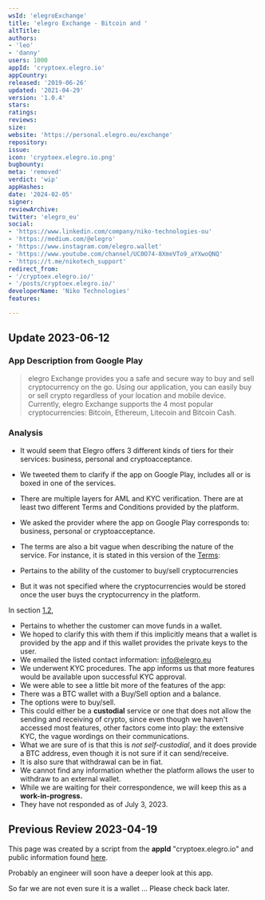 ```yaml
---
wsId: 'elegroExchange'
title: 'elegro Exchange - Bitcoin and '
altTitle: 
authors:
- 'leo'
- 'danny'
users: 1000
appId: 'cryptoex.elegro.io'
appCountry: 
released: '2019-06-26'
updated: '2021-04-29'
version: '1.0.4'
stars: 
ratings: 
reviews: 
size: 
website: 'https://personal.elegro.eu/exchange'
repository: 
issue: 
icon: 'cryptoex.elegro.io.png'
bugbounty: 
meta: 'removed'
verdict: 'wip'
appHashes: 
date: '2024-02-05'
signer: 
reviewArchive: 
twitter: 'elegro_eu'
social:
- 'https://www.linkedin.com/company/niko-technologies-ou'
- 'https://medium.com/@elegro'
- 'https://www.instagram.com/elegro.wallet'
- 'https://www.youtube.com/channel/UC0O74-8XmeVTo9_aYXwoQNQ'
- 'https://t.me/nikotech_support'
redirect_from:
- '/cryptoex.elegro.io/'
- '/posts/cryptoex.elegro.io/'
developerName: 'Niko Technologies'
features: 

---
```


## Update 2023-06-12

### App Description from Google Play

> elegro Exchange provides you a safe and secure way to buy and sell cryptocurrency on the go. Using our application, you can easily buy or sell crypto regardless of your location and mobile device. Currently, elegro Exchange supports the 4 most popular cryptocurrencies: Bitcoin, Ethereum, Litecoin and Bitcoin Cash.

### Analysis

- It would seem that Elegro offers 3 different kinds of tiers for their services: business, personal and cryptoacceptance.
- We tweeted them to clarify if the app on Google Play, includes all or is boxed in one of the services.
- There are multiple layers for AML and KYC verification. There are at least two different Terms and Conditions provided by the platform.
- We asked the provider where the app on Google Play corresponds to: business, personal or cryptoacceptance.
- The terms are also a bit vague when describing the nature of the service. For instance, it is stated in this version of the [Terms](https://niko-technologies-public.s3.eu-central-1.amazonaws.com/policies/june_16/terms-of-user-agreement.pdf):

- Pertains to the ability of the customer to buy/sell cryptocurrencies

- But it was not specified where the cryptocurrencies would be stored once the user buys the cryptocurrency in the platform.

In section [1.2](https://niko-technologies-public.s3.eu-central-1.amazonaws.com/policies/june_16/terms-of-user-agreement.pdf),

- Pertains to whether the customer can move funds in a wallet.
- We hoped to clarify this with them if this implicitly means that a wallet is provided by the app and if this wallet provides the private keys to the user.
- We emailed the listed contact information: info@elegro.eu
- We underwent KYC procedures. The app informs us that more features would be available upon successful KYC approval.
- We were able to see a little bit more of the features of the app:
- There was a BTC wallet with a Buy/Sell option and a balance.
- The options were to buy/sell.
- This could either be a **custodial** service or one that does not allow the sending and receiving of crypto, since even though we haven't accessed most features, other factors come into play: the extensive KYC, the vague wordings on their communications.
- What we are sure of is that this is *not self-custodial*, and it does provide a BTC address, even though it is not sure if it can send/receive.
- It is also sure that withdrawal can be in fiat.
- We cannot find any information whether the platform allows the user to withdraw to an external wallet.
- While we are waiting for their correspondence, we will keep this as a **work-in-progress.**
- They have not responded as of July 3, 2023.


## Previous Review 2023-04-19

This page was created by a script from the **appId** "cryptoex.elegro.io" and public
information found
[here](https://play.google.com/store/apps/details?id=cryptoex.elegro.io).

Probably an engineer will soon have a deeper look at this app.

So far we are not even sure it is a wallet ... Please check back later.
